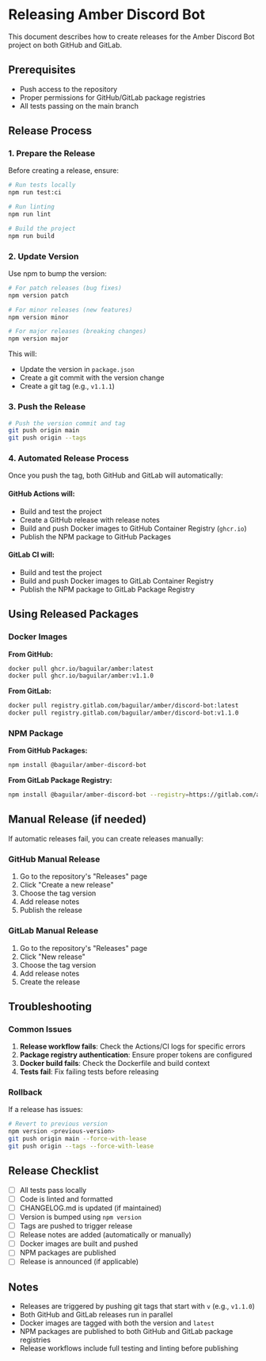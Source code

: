 # Releasing Amber Discord Bot

This document describes how to create releases for the Amber Discord Bot project on both GitHub and GitLab.

## Prerequisites

- Push access to the repository
- Proper permissions for GitHub/GitLab package registries
- All tests passing on the main branch

## Release Process

### 1. Prepare the Release

Before creating a release, ensure:

```bash
# Run tests locally
npm run test:ci

# Run linting
npm run lint

# Build the project
npm run build
```

### 2. Update Version

Use npm to bump the version:

```bash
# For patch releases (bug fixes)
npm version patch

# For minor releases (new features)
npm version minor

# For major releases (breaking changes)
npm version major
```

This will:
- Update the version in `package.json`
- Create a git commit with the version change
- Create a git tag (e.g., `v1.1.1`)

### 3. Push the Release

```bash
# Push the version commit and tag
git push origin main
git push origin --tags
```

### 4. Automated Release Process

Once you push the tag, both GitHub and GitLab will automatically:

#### GitHub Actions will:
- Build and test the project
- Create a GitHub release with release notes
- Build and push Docker images to GitHub Container Registry (`ghcr.io`)
- Publish the NPM package to GitHub Packages

#### GitLab CI will:
- Build and test the project
- Build and push Docker images to GitLab Container Registry
- Publish the NPM package to GitLab Package Registry

## Using Released Packages

### Docker Images

**From GitHub:**
```bash
docker pull ghcr.io/baguilar/amber:latest
docker pull ghcr.io/baguilar/amber:v1.1.0
```

**From GitLab:**
```bash
docker pull registry.gitlab.com/baguilar/amber/discord-bot:latest
docker pull registry.gitlab.com/baguilar/amber/discord-bot:v1.1.0
```

### NPM Package

**From GitHub Packages:**
```bash
npm install @baguilar/amber-discord-bot
```

**From GitLab Package Registry:**
```bash
npm install @baguilar/amber-discord-bot --registry=https://gitlab.com/api/v4/packages/npm/
```

## Manual Release (if needed)

If automatic releases fail, you can create releases manually:

### GitHub Manual Release
1. Go to the repository's "Releases" page
2. Click "Create a new release"
3. Choose the tag version
4. Add release notes
5. Publish the release

### GitLab Manual Release
1. Go to the repository's "Releases" page
2. Click "New release"
3. Choose the tag version
4. Add release notes
5. Create the release

## Troubleshooting

### Common Issues

1. **Release workflow fails**: Check the Actions/CI logs for specific errors
2. **Package registry authentication**: Ensure proper tokens are configured
3. **Docker build fails**: Check the Dockerfile and build context
4. **Tests fail**: Fix failing tests before releasing

### Rollback

If a release has issues:

```bash
# Revert to previous version
npm version <previous-version>
git push origin main --force-with-lease
git push origin --tags --force-with-lease
```

## Release Checklist

- [ ] All tests pass locally
- [ ] Code is linted and formatted
- [ ] CHANGELOG.md is updated (if maintained)
- [ ] Version is bumped using `npm version`
- [ ] Tags are pushed to trigger release
- [ ] Release notes are added (automatically or manually)
- [ ] Docker images are built and pushed
- [ ] NPM packages are published
- [ ] Release is announced (if applicable)

## Notes

- Releases are triggered by pushing git tags that start with `v` (e.g., `v1.1.0`)
- Both GitHub and GitLab releases run in parallel
- Docker images are tagged with both the version and `latest`
- NPM packages are published to both GitHub and GitLab package registries
- Release workflows include full testing and linting before publishing